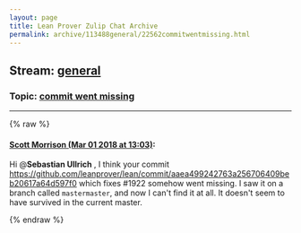 ```yaml
---
layout: page
title: Lean Prover Zulip Chat Archive 
permalink: archive/113488general/22562commitwentmissing.html
---
```


## Stream: [general](index.html)
### Topic: [commit went missing](22562commitwentmissing.html)

---


{% raw %}
#### [ Scott Morrison (Mar 01 2018 at 13:03)](https://leanprover.zulipchat.com/#narrow/stream/113488-general/topic/commit%20went%20missing/near/123135054):
Hi @**Sebastian Ullrich** , I think your commit https://github.com/leanprover/lean/commit/aaea499242763a256706409beb20617a64d597f0 which fixes #1922 somehow went missing. I saw it on a branch called `mastermaster`, and now I can't find it at all. It doesn't seem to have survived in the current master.


{% endraw %}
